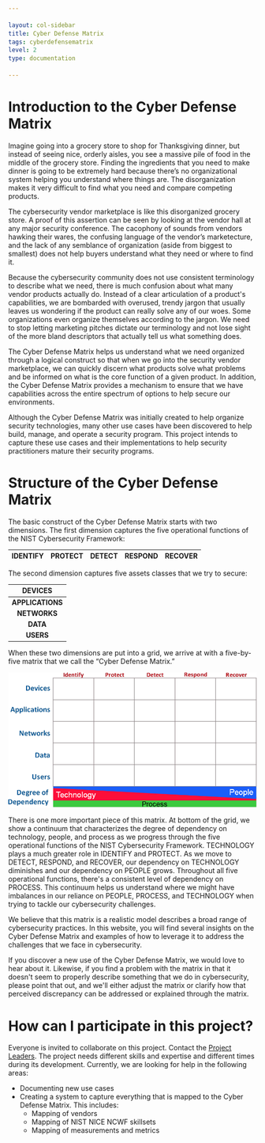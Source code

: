 ```yaml
---

layout: col-sidebar
title: Cyber Defense Matrix
tags: cyberdefensematrix
level: 2
type: documentation

---
```

# Introduction to the Cyber Defense Matrix

Imagine going into a grocery store to shop for Thanksgiving dinner, but instead of seeing nice, orderly aisles, you see a massive pile of food in the middle of the grocery store. Finding the ingredients that you need to make dinner is going to be extremely hard because there’s no organizational system helping you understand where things are. The disorganization makes it very difficult to find what you need and compare competing products.

The cybersecurity vendor marketplace is like this disorganized grocery store. A proof of this assertion can be seen by looking at the vendor hall at any major security conference. The cacophony of sounds from vendors hawking their wares, the confusing language of the vendor’s marketecture, and the lack of any semblance of organization (aside from biggest to smallest) does not help buyers understand what they need or where to find it.

Because the cybersecurity community does not use consistent terminology to describe what we need, there is much confusion about what many vendor products actually do. Instead of a clear articulation of a product's capabilities, we are bombarded with overused, trendy jargon that usually leaves us wondering if the product can really solve any of our woes. Some organizations even organize themselves according to the jargon. We need to stop letting marketing pitches dictate our terminology and not lose sight of the more bland descriptors that actually tell us what something does.

The Cyber Defense Matrix helps us understand what we need organized through a logical construct so that when we go into the security vendor marketplace, we can quickly discern what products solve what problems and be informed on what is the core function of a given product. In addition, the Cyber Defense Matrix provides a mechanism to ensure that we have capabilities across the entire spectrum of options to help secure our environments.

Although the Cyber Defense Matrix was initially created to help organize security technologies, many other use cases have been discovered to help build, manage, and operate a security program. This project intends to capture these use cases and their implementations to help security practitioners mature their security programs.

# Structure of the Cyber Defense Matrix

The basic construct of the Cyber Defense Matrix starts with two dimensions. The first dimension captures the five operational functions of the NIST Cybersecurity Framework:

| IDENTIFY | PROTECT | DETECT | RESPOND | RECOVER |
|----------|---------|--------|---------|---------|

The second dimension captures five assets classes that we try to secure:

| DEVICES |
|:---:|
| **APPLICATIONS** |
| **NETWORKS** |
| **DATA** |
| **USERS** |

When these two dimensions are put into a grid, we arrive at with a five-by-five matrix that we call the “Cyber Defense Matrix.”

![Cyber Defense Matrix](assets/images/CyberDefenseMatrix.png "Cyber Defense Matrix")

There is one more important piece of this matrix.  At bottom of the grid, we show a continuum that characterizes the degree of dependency on technology, people, and process as we progress through the five operational functions of the NIST Cybersecurity Framework.  TECHNOLOGY plays a much greater role in IDENTIFY and PROTECT. As we move to DETECT, RESPOND, and RECOVER, our dependency on TECHNOLOGY diminishes and our dependency on PEOPLE grows. Throughout all five operational functions, there's a consistent level of dependency on PROCESS. This continuum helps us understand where we might have imbalances in our reliance on PEOPLE, PROCESS, and TECHNOLOGY when trying to tackle our cybersecurity challenges.

We believe that this matrix is a realistic model describes a broad range of cybersecurity practices. In this website, you will find several insights on the Cyber Defense Matrix and examples of how to leverage it to address the challenges that we face in cybersecurity.

If you discover a new use of the Cyber Defense Matrix, we would love to hear about it. Likewise, if you find a problem with the matrix in that it doesn't seem to properly describe something that we do in cybersecurity, please point that out, and we'll either adjust the matrix or clarify how that perceived discrepancy can be addressed or explained through the matrix.

# How can I participate in this project?
Everyone is invited to collaborate on this project. Contact the [Project Leaders](leaders.md "Project Leaders"). The project needs different skills and expertise and different times during its development. Currently, we are looking for help in the following areas:

- Documenting new use cases
- Creating a system to capture everything that is mapped to the Cyber Defense Matrix. This includes:
	- Mapping of vendors
	- Mapping of NIST NICE NCWF skillsets
	- Mapping of measurements and metrics
	
